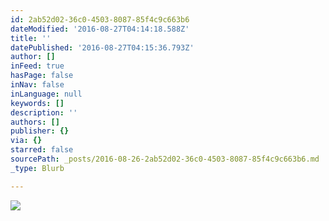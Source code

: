 ```yaml
---
id: 2ab52d02-36c0-4503-8087-85f4c9c663b6
dateModified: '2016-08-27T04:14:18.588Z'
title: ''
datePublished: '2016-08-27T04:15:36.793Z'
author: []
inFeed: true
hasPage: false
inNav: false
inLanguage: null
keywords: []
description: ''
authors: []
publisher: {}
via: {}
starred: false
sourcePath: _posts/2016-08-26-2ab52d02-36c0-4503-8087-85f4c9c663b6.md
_type: Blurb

---
```

![](https://the-grid-user-content.s3-us-west-2.amazonaws.com/ff4fb87c-c0ee-42a0-ace2-331be6d40086.jpg)